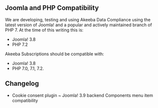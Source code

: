## Joomla and PHP Compatibility

We are developing, testing and using Akeeba Data Compliance using the latest version of Joomla! and a popular and actively maintained branch of PHP 7. At the time of this writing this is:

* Joomla! 3.8
* PHP 7.2

Akeeba Subscriptions should be compatible with:

* Joomla! 3.8
* PHP 7.0, 7.1, 7.2.

## Changelog

+ Cookie consent plugin
~ Joomla! 3.9 backend Components menu item compatibility
